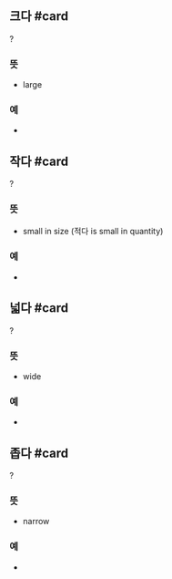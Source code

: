## 크다 #card
?
### 뜻
- large
### 예
-
<!--SR:!2025-04-10,32,270-->

## 작다 #card
?
### 뜻
- small in size (적다 is small in quantity)
### 예
-
<!--SR:!2025-04-09,31,270-->

## 넓다 #card
?
### 뜻
- wide
### 예
-
<!--SR:!2025-03-28,13,230-->

## 좁다 #card
?
### 뜻
- narrow
### 예
-
<!--SR:!2025-05-16,53,250-->
